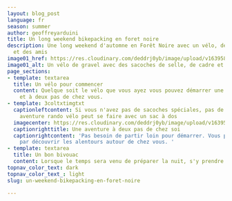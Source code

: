 ```yaml
---
layout: blog_post
language: fr
season: summer
author: geoffreyarduini
title: Un long weekend bikepacking en foret noire
description: Une long weekend d'automne en Forêt Noire avec un vélo, des sacoches
  et des amis
image01_href: https://res.cloudinary.com/deddrj0yb/image/upload/v1639587410/website/summer/marek-piwnicki-k5PFRWTxO8w-unsplash_kbbvam.jpg
image01_alt: Un vélo de gravel avec des sacoches de selle, de cadre et de cintre
page_sections:
- template: textarea
  title: Un vélo pour commencer
  content: Quelque soit le vélo que vous ayez vous pouvez démarrer une aventure incroyable
    et à deux pas de chez vous.
- template: 3coltxtimgtxt
  captionleftcontent: Si vous n'avez pas de sacoches spéciales, pas de problème, une
    aventure rando vélo peut se faire avec un sac à dos
  imagecenter: https://res.cloudinary.com/deddrj0yb/image/upload/v1639587412/website/summer/marek-piwnicki-OCHliW4m-2c-unsplash_qmgfkv.jpg
  captionrighttitle: Une aventure à deux pas de chez soi
  captionrightcontent: 'Pas besoin de partir loin pour démarrer. Vous pouvez commencer
    par découvrir les alentours autour de chez vous. '
- template: textarea
  title: Un bon bivouac
  content: Lorsque le temps sera venu de préparer la nuit, s'y prendre de bonne heure
topnav_color_text: dark
topnav_color_text_: light
slug: un-weekend-bikepacking-en-foret-noire

---
```

